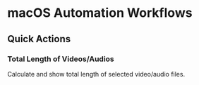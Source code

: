 # macOS Automation Workflows

## Quick Actions

### Total Length of Videos/Audios

Calculate and show total length of selected video/audio files.

